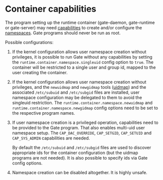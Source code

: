 # Container capabilities

The program setting up the runtime container (gate-daemon, gate-runtime or
gate-server) may need
[capabilities](https://man7.org/linux/man-pages/man7/capabilities.7.html)
to create and/or configure the
[namespaces](https://man7.org/linux/man-pages/man7/namespaces.7.html).
Gate programs should never be run as root.

Possible configurations:

1. If the kernel configuration allows user namespace creation without
   privileges, it is possible to run Gate without any capabilities by setting
   the `runtime.container.namespace.singleuid` config option to `true`.  The
   container will be restricted to a single user and group id, mapped to the
   user creating the container.

2. If the kernel configuration allows user namespace creation without
   privileges, and the `newuidmap` and `newgidmap` tools
   ([uidmap](https://github.com/shadow-maint/shadow)) and the associated
   `/etc/subuid` and `/etc/subgid` files are installed, user namespace
   configuration may be delegated to them to avoid the singleuid restriction.
   The `runtime.container.namespace.newuidmap` and
   `runtime.container.namespace.newgidmap` config options need to be set to the
   respective program names.

3. If user namespace creation is a privileged operation, capabilities need to
   be provided to the Gate program.  That also enables multi-uid user namespace
   setup.  The `CAP_DAC_OVERRIDE`, `CAP_SETGID`, `CAP_SETUID` and
   `CAP_SYS_ADMIN` capabilities are needed.

   By default the `/etc/subuid` and `/etc/subgid` files are used to discover
   appropriate ids for the container configuration (but the uidmap programs are
   not needed).  It is also possible to specify ids via Gate config options.

4. Namespace creation can be disabled altogether.  It is highly unsafe.

